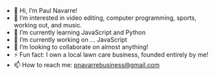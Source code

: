 - 👋 Hi, I’m Paul Navarre!
- 👀 I’m interested in video editing, computer programming, sports, working out, and music.
- 🌱 I’m currently learning JavaScript and Python
- 🔭 I’m currently working on ... JavaScript
- 💞️ I’m looking to collaborate on almost anything!
- ⚡️ Fun fact: I own a local lawn care business, founded entirely by me!
- 📫 How to reach me: pnavarrebusiness@gmail.com


<!---
pnavarre2330/pnavarre2330 is a ✨ special ✨ repository because its `README.md` (this file) appears on your GitHub profile.
You can click the Preview link to take a look at your changes.
--->
